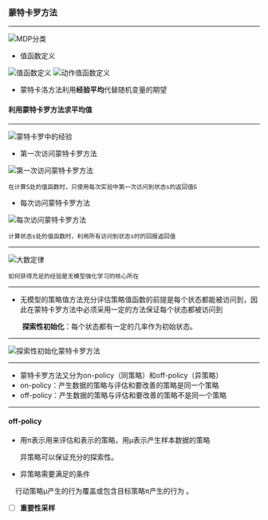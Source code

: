 ### 蒙特卡罗方法
---
![MDP分类](https://pic1.zhimg.com/80/v2-046b7405293b6a6957ac0ab212df4a41_hd.jpg)

- 值函数定义

![值函数定义](https://www.zhihu.com/equation?tex=%5C%5B+%5Cupsilon_%7B%5Cpi%7D%5Cleft%28s%5Cright%29%3DE_%7B%5Cpi%7D%5Cleft%5BG_t%7CS_t%3Ds%5Cright%5D%3DE_%7B%5Cpi%7D%5Cleft%5B%5Csum_%7Bk%3D0%7D%5E%7B%5Cinfty%7D%7B%5Cgamma%5EkR_%7Bt%2Bk%2B1%7D%7CS_t%3Ds%7D%5Cright%5D%5C%5C%5C+%5Cleft%283.2%5Cright%29+%5C%5D)
![动作值函数定义](https://www.zhihu.com/equation?tex=%5C%5B+q_%7B%5Cpi%7D%5Cleft%28s%5Cright%29%3DE_%7B%5Cpi%7D%5Cleft%5B%5Csum_%7Bk%3D0%7D%5E%7B%5Cinfty%7D%7B%5Cgamma%5EkR_%7Bt%2Bk%2B1%7D%7CS_t%3Ds%2CA_t%3Da%7D%5Cright%5D%5C%5C%5C+%5Cleft%283.3%5Cright%29+%5C%5D)

- 蒙特卡洛方法利用**经验平均**代替随机变量的期望

#### 利用蒙特卡罗方法求平均值
---
![蒙特卡罗中的经验](https://pic1.zhimg.com/80/v2-0de32a6bd8453cb7e56d434373eee9cc_hd.jpg)
- 第一次访问蒙特卡罗方法

![第一次访问蒙特卡罗方法](https://www.zhihu.com/equation?tex=%5C%5B+%5Cupsilon%5Cleft%28s%5Cright%29%3D%5Cfrac%7BG_%7B11%7D%5Cleft%28s%5Cright%29%2BG_%7B21%7D%5Cleft%28s%5Cright%29%2B%5Ccdots%7D%7BN%5Cleft%28s%5Cright%29%7D+%5C%5D)

    在计算S处的值函数时，只使用每次实验中第一次访问到状态s的返回值G
- 每次访问蒙特卡罗方法

![每次访问蒙特卡罗方法](https://www.zhihu.com/equation?tex=%5C%5B+%5Cupsilon%5Cleft%28s%5Cright%29%3D%5Cfrac%7BG_%7B11%7D%5Cleft%28s%5Cright%29%2BG_%7B12%7D%5Cleft%28s%5Cright%29%2B%5Ccdots+%2BG_%7B21%7D%5Cleft%28s%5Cright%29%2B%5Ccdots%7D%7BN%5Cleft%28s%5Cright%29%7D+%5C%5D)

    计算状态s处的值函数时，利用所有访问到状态s时的回报返回值
---
![大数定律](https://www.zhihu.com/equation?tex=%5C%5B+%5Cupsilon%5Cleft%28s%5Cright%29%5Crightarrow%5Cupsilon_%7B%5Cpi%7D%5Cleft%28s%5Cright%29%5C+as%5C+N%5Cleft%28s%5Cright%29%5Crightarrow%5Cinfty+%5C%5D)

    如何获得充足的经验是无模型强化学习的核心所在
---
- 无模型的策略值方法充分评估策略值函数的前提是每个状态都能被访问到，因此在蒙特卡罗方法中必须采用一定的方法保证每个状态都被访问到

&emsp;&emsp;**探索性初始化**：每个状态都有一定的几率作为初始状态。

---
![探索性初始化蒙特卡罗方法](https://pic3.zhimg.com/80/v2-08b4dbca6cb3464522f7f9bb04c67d66_hd.jpg)

---

- 蒙特卡罗方法又分为on-policy（同策略）和off-policy（异策略）
- on-policy：产生数据的策略与评估和要改善的策略是同一个策略
- off-policy：产生数据的策略与评估和要改善的策略不是同一个策略
---

#### off-policy
- 用π表示用来评估和表示的策略，用μ表示产生样本数据的策略


    异策略可以保证充分的探索性。
- 异策略需要满足的条件

&emsp;行动策略μ产生的行为覆盖或包含目标策略π产生的行为 。



- [ ] **重要性采样**

